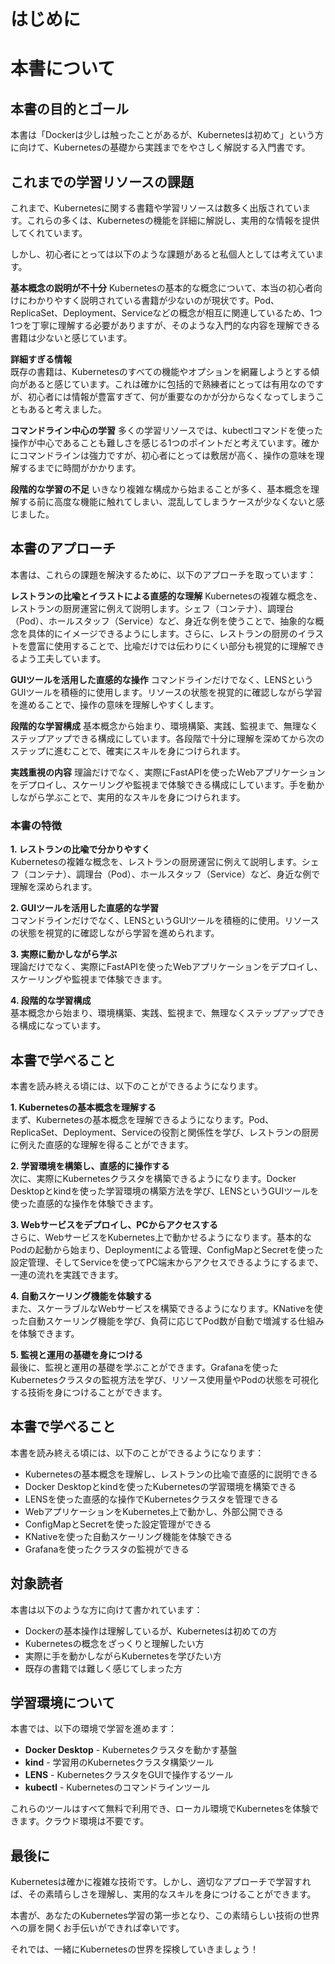 # はじめに



# 本書について

## 本書の目的とゴール

本書は「Dockerは少しは触ったことがあるが、Kubernetesは初めて」という方に向けて、Kubernetesの基礎から実践までをやさしく解説する入門書です。


## これまでの学習リソースの課題

これまで、Kubernetesに関する書籍や学習リソースは数多く出版されています。これらの多くは、Kubernetesの機能を詳細に解説し、実用的な情報を提供してくれています。

しかし、初心者にとっては以下のような課題があると私個人としては考えています。

**基本概念の説明が不十分**
Kubernetesの基本的な概念について、本当の初心者向けにわかりやすく説明されている書籍が少ないのが現状です。Pod、ReplicaSet、Deployment、Serviceなどの概念が相互に関連しているため、1つ1つを丁寧に理解する必要がありますが、そのような入門的な内容を理解できる書籍は少ないと感じています。

**詳細すぎる情報**  
既存の書籍は、Kubernetesのすべての機能やオプションを網羅しようとする傾向があると感じています。これは確かに包括的で熟練者にとっては有用なのですが、初心者には情報が豊富すぎて、何が重要なのかが分からなくなってしまうこともあると考えました。

**コマンドライン中心の学習**
多くの学習リソースでは、kubectlコマンドを使った操作が中心であることも難しさを感じる1つのポイントだと考えています。確かにコマンドラインは強力ですが、初心者にとっては敷居が高く、操作の意味を理解するまでに時間がかかります。

**段階的な学習の不足**
いきなり複雑な構成から始まることが多く、基本概念を理解する前に高度な機能に触れてしまい、混乱してしまうケースが少なくないと感じました。

## 本書のアプローチ

本書は、これらの課題を解決するために、以下のアプローチを取っています：

**レストランの比喩とイラストによる直感的な理解**
Kubernetesの複雑な概念を、レストランの厨房運営に例えて説明します。シェフ（コンテナ）、調理台（Pod）、ホールスタッフ（Service）など、身近な例を使うことで、抽象的な概念を具体的にイメージできるようにします。さらに、レストランの厨房のイラストを豊富に使用することで、比喩だけでは伝わりにくい部分も視覚的に理解できるよう工夫しています。

**GUIツールを活用した直感的な操作**
コマンドラインだけでなく、LENSというGUIツールを積極的に使用します。リソースの状態を視覚的に確認しながら学習を進めることで、操作の意味を理解しやすくします。

**段階的な学習構成**
基本概念から始まり、環境構築、実践、監視まで、無理なくステップアップできる構成にしています。各段階で十分に理解を深めてから次のステップに進むことで、確実にスキルを身につけられます。

**実践重視の内容**
理論だけでなく、実際にFastAPIを使ったWebアプリケーションをデプロイし、スケーリングや監視まで体験できる構成にしています。手を動かしながら学ぶことで、実用的なスキルを身につけられます。

<!-- 本書のアプローチとの、内容重複による第1章のカット部分 ここから -->
### 本書の特徴

**1. レストランの比喩で分かりやすく**  
Kubernetesの複雑な概念を、レストランの厨房運営に例えて説明します。シェフ（コンテナ）、調理台（Pod）、ホールスタッフ（Service）など、身近な例で理解を深められます。

**2. GUIツールを活用した直感的な学習**  
コマンドラインだけでなく、LENSというGUIツールを積極的に使用。リソースの状態を視覚的に確認しながら学習を進められます。

**3. 実際に動かしながら学ぶ**  
理論だけでなく、実際にFastAPIを使ったWebアプリケーションをデプロイし、スケーリングや監視まで体験できます。

**4. 段階的な学習構成**  
基本概念から始まり、環境構築、実践、監視まで、無理なくステップアップできる構成になっています。

<!-- ここまで -->



## 本書で学べること

本書を読み終える頃には、以下のことができるようになります。

**1. Kubernetesの基本概念を理解する**  
まず、Kubernetesの基本概念を理解できるようになります。Pod、ReplicaSet、Deployment、Serviceの役割と関係性を学び、レストランの厨房に例えた直感的な理解を得ることができます。

**2. 学習環境を構築し、直感的に操作する**  
次に、実際にKubernetesクラスタを構築できるようになります。Docker Desktopとkindを使った学習環境の構築方法を学び、LENSというGUIツールを使った直感的な操作を体験できます。

**3. Webサービスをデプロイし、PCからアクセスする**  
さらに、WebサービスをKubernetes上で動かせるようになります。基本的なPodの起動から始まり、Deploymentによる管理、ConfigMapとSecretを使った設定管理、そしてServiceを使ってPC端末からアクセスできるようにするまで、一連の流れを実践できます。

**4. 自動スケーリング機能を体験する**  
また、スケーラブルなWebサービスを構築できるようになります。KNativeを使った自動スケーリング機能を学び、負荷に応じてPod数が自動で増減する仕組みを体験できます。

**5. 監視と運用の基礎を身につける**  
最後に、監視と運用の基礎を学ぶことができます。Grafanaを使ったKubernetesクラスタの監視方法を学び、リソース使用量やPodの状態を可視化する技術を身につけることができます。


<!-- 第1章から持ってきた内容の重複による「はじめに」のカット部分 ここから -->
## 本書で学べること

本書を読み終える頃には、以下のことができるようになります：

- Kubernetesの基本概念を理解し、レストランの比喩で直感的に説明できる
- Docker Desktopとkindを使ったKubernetesの学習環境を構築できる
- LENSを使った直感的な操作でKubernetesクラスタを管理できる
- WebアプリケーションをKubernetes上で動かし、外部公開できる
- ConfigMapとSecretを使った設定管理ができる
- KNativeを使った自動スケーリング機能を体験できる
- Grafanaを使ったクラスタの監視ができる

<!-- カット ここまで-->


## 対象読者

本書は以下のような方に向けて書かれています：

- Dockerの基本操作は理解しているが、Kubernetesは初めての方
- Kubernetesの概念をざっくりと理解したい方
- 実際に手を動かしながらKubernetesを学びたい方
- 既存の書籍では難しく感じてしまった方

## 学習環境について

本書では、以下の環境で学習を進めます：

- **Docker Desktop** - Kubernetesクラスタを動かす基盤
- **kind** - 学習用のKubernetesクラスタ構築ツール
- **LENS** - KubernetesクラスタをGUIで操作するツール
- **kubectl** - Kubernetesのコマンドラインツール

これらのツールはすべて無料で利用でき、ローカル環境でKubernetesを体験できます。クラウド環境は不要です。

## 最後に

Kubernetesは確かに複雑な技術です。しかし、適切なアプローチで学習すれば、その素晴らしさを理解し、実用的なスキルを身につけることができます。

本書が、あなたのKubernetes学習の第一歩となり、この素晴らしい技術の世界への扉を開くお手伝いができれば幸いです。

それでは、一緒にKubernetesの世界を探検していきましょう！